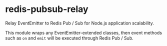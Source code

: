 # redis-pubsub-relay

Relay EventEmitter to Redis Pub / Sub for Node.js application scalability.

This module wraps any EventEmitter-extended classes, then event methods such as `on` and `emit` will be executed through Redis Pub / Sub.

